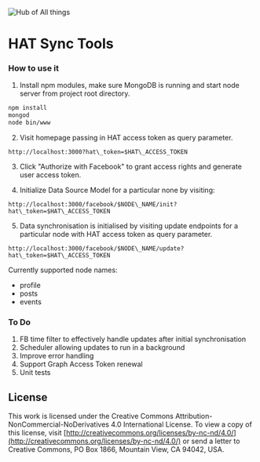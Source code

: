 ![Hub of All things](http://hubofallthings.com/wp-content/uploads/banner21.png)

# HAT Sync Tools

### How to use it

1. Install npm modules, make sure MongoDB is running and start node server from project root directory.

  ```bash
  npm install
  mongod
  node bin/www
  ```

2. Visit homepage passing in HAT access token as query parameter.

  ```
  http://localhost:3000?hat\_token=$HAT\_ACCESS_TOKEN
  ```

3. Click "Authorize with Facebook" to grant access rights and generate user access token.

4. Initialize Data Source Model for a particular none by visiting:

  ```
  http://localhost:3000/facebook/$NODE\_NAME/init?hat\_token=$HAT\_ACCESS_TOKEN
  ```

5. Data synchronisation is initialised by visiting update endpoints for a particular node with HAT access token as query parameter.

  ```
  http://localhost:3000/facebook/$NODE\_NAME/update?hat\_token=$HAT\_ACCESS_TOKEN
  ```


Currently supported node names:

* profile
* posts
* events

### To Do

1. FB time filter to effectively handle updates after initial synchronisation
2. Scheduler allowing updates to run in a background
3. Improve error handling
4. Support Graph Access Token renewal
6. Unit tests

## License

This work is licensed under the Creative Commons Attribution-NonCommercial-NoDerivatives 4.0 International License. To view a copy of this license, visit [http://creativecommons.org/licenses/by-nc-nd/4.0/](http://creativecommons.org/licenses/by-nc-nd/4.0/) or send a letter to Creative Commons, PO Box 1866, Mountain View, CA 94042, USA.